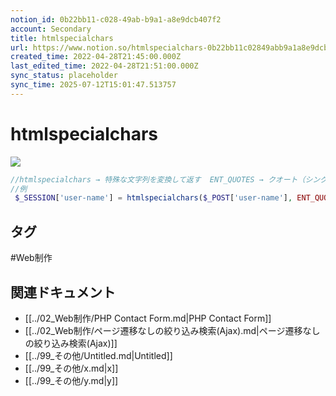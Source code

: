 ```yaml
---
notion_id: 0b22bb11-c028-49ab-b9a1-a8e9dcb407f2
account: Secondary
title: htmlspecialchars
url: https://www.notion.so/htmlspecialchars-0b22bb11c02849abb9a1a8e9dcb407f2
created_time: 2022-04-28T21:45:00.000Z
last_edited_time: 2022-04-28T21:51:00.000Z
sync_status: placeholder
sync_time: 2025-07-12T15:01:47.513757
---
```

# htmlspecialchars

![](https://prod-files-secure.s3.us-west-2.amazonaws.com/d58fe38c-a9d4-4466-aed9-85604b7b2c6d/36ad2749-7c5f-43f2-a9a3-758e31b3743e/Untitled.png?X-Amz-Algorithm=AWS4-HMAC-SHA256&X-Amz-Content-Sha256=UNSIGNED-PAYLOAD&X-Amz-Credential=ASIAZI2LB466WNQTRBBO%2F20250719%2Fus-west-2%2Fs3%2Faws4_request&X-Amz-Date=20250719T061354Z&X-Amz-Expires=3600&X-Amz-Security-Token=IQoJb3JpZ2luX2VjEIX%2F%2F%2F%2F%2F%2F%2F%2F%2F%2FwEaCXVzLXdlc3QtMiJHMEUCIADCrVGxAW0CPrNxustOANcSlAaOEjGzrmdI%2F43VXdRNAiEA6ycooG7kralLJV6iyqQmBUEJOw0IKbYVaXACqwGAIVgqiAQInv%2F%2F%2F%2F%2F%2F%2F%2F%2F%2FARAAGgw2Mzc0MjMxODM4MDUiDOCv6nCWewLOdN8CFCrcAzFgLyjNodOsnWrJPOMTinGN96KKrkwUUOOQLbcdY8IjVGjRqjjuDyPOJ6jyTh4axuABlL3efe1yzS2aHSymhdXJmuGUmFwN2SbIxsyEimGMofeHXUmOSxHI2eQcWIIHDWk7BkLvqHn6R8ro4ZxGWcDkfBrsYfi07OeXMPEo3QRZaf0uSZi00EyLo2UPQteamsHeijyRRDXM6k92Vjl37lDRTVgWiNwOacPtRA1uJxfC4mSRcibqWKGC9GFf7hXLI3HKeytEptm3XliaHvq3lLBYBaL4HZHo3xn9HZVZbaaVAvlZYc3dNpRXpqNRwdz3ig5XWDNlGZDKlp6jKWUVHwpkqt%2BLqU%2F9OYV8uCDj0cxd%2B8pyIVeL%2BwniOEMcQuvrzLYiMx5V4NH0RqdURdC558h0M9HBrdnMwNmIpOgSOhOciyYJ6X1YfUDZovNp25B2%2FpgQoQaP2JV15p2%2BsEUGDcbx9HVR5NLOUJ5%2FrQpVkz4KqxEimoXN1EbW7sgc86WHJ5zFLtsDkpMG%2Fm4JGH3iT6ai1V%2FB7OlFlADtAAD%2FdhswHvoOP%2Bn0DSM0pv2uu5ouDFPgYCi461HH6xVXWvxUlc3M1cnBcyP2fdy%2BdUo8lJP0ZLK3AnwEvufB8nQbMLTF7MMGOqUBwJR9U%2FsKDN5XMFPgPB%2Fc44tKVR8l8mabD5unTjUhktuO4QPxlFeqMHRQNxaolycI0LG3jKwjWVT7v8qKPozIWE29sMKlP5ZoazOdIP3uDCx9i3LUV1HwM6yNKCgKrKMYdwOhAfQ7wIEAKJVQzHm1nwXeyMkuOnrqLnJnupfBwPtf1z8iqCxTJup%2BSfMMNOmVWVbFy3e%2FAck%2F6EE9QSSvwMAD%2BTdp&X-Amz-Signature=6acd47bace5609a5937b29e95258cc0fcd319d18bda3b86b4faa6c35c17f8ae5&X-Amz-SignedHeaders=host&x-amz-checksum-mode=ENABLED&x-id=GetObject)
```php
//htmlspecialchars → 特殊な文字列を変換して返す  ENT_QUOTES → クオート（シングルとダブル）「'、"」を安全な文字列にする
//例 
 $_SESSION['user-name'] = htmlspecialchars($_POST['user-name'], ENT_QUOTES);
```

## タグ

#Web制作 

## 関連ドキュメント

- [[../02_Web制作/PHP Contact Form.md|PHP Contact Form]]
- [[../02_Web制作/ページ遷移なしの絞り込み検索(Ajax).md|ページ遷移なしの絞り込み検索(Ajax)]]
- [[../99_その他/Untitled.md|Untitled]]
- [[../99_その他/x.md|x]]
- [[../99_その他/y.md|y]]
